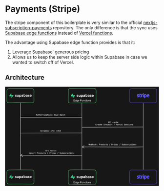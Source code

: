 # Payments (Stripe)
The stripe component of this boilerplate is very similar to the official [nextjs-subscription-payments](https://github.com/vercel/nextjs-subscription-payments?tab=readme-ov-file) repository. The only difference is that the sync uses [Supabase edge functions](https://supabase.com/docs/guides/functions) instead of [Vercel functions](https://vercel.com/docs/functions). 

The advantage using Supabase edge function provides is that it:
1. Leverage Supabase' generous pricing
2. Allows us to keep the server side logic within Supabase in case we wanted to switch off of Vercel.
## Architecture

![](../assets/stripe-architecture.png)